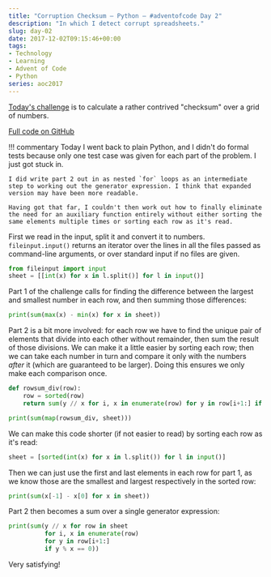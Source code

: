 ```yaml
---
title: "Corruption Checksum — Python — #adventofcode Day 2"
description: "In which I detect corrupt spreadsheets."
slug: day-02
date: 2017-12-02T09:15:46+00:00
tags:
- Technology
- Learning
- Advent of Code
- Python
series: aoc2017
---
```


[Today's challenge](http://adventofcode.com/2017/day/2) is to calculate a rather contrived "checksum" over a grid of numbers.

[Full code on GitHub](https://github.com/jezcope/aoc2017/blob/master/02-corruption-checksum.py)

!!! commentary
    Today I went back to plain Python, and I didn't do formal tests because only one test case was given for each part of the problem. I just got stuck in.
    
    I did write part 2 out in as nested `for` loops as an intermediate step to working out the generator expression. I think that expanded version may have been more readable.
    
    Having got that far, I couldn't then work out how to finally eliminate the need for an auxiliary function entirely without either sorting the same elements multiple times or sorting each row as it's read.

First we read in the input, split it and convert it to numbers. `fileinput.input()` returns an iterator over the lines in all the files passed as command-line arguments, or over standard input if no files are given.

```python
from fileinput import input
sheet = [[int(x) for x in l.split()] for l in input()]
```

Part 1 of the challenge calls for finding the difference between the largest and smallest number in each row, and then summing those differences:

```python
print(sum(max(x) - min(x) for x in sheet))
```

Part 2 is a bit more involved: for each row we have to find the unique pair of elements that divide into each other without remainder, then sum the result of those divisions. We can make it a little easier by sorting each row; then we can take each number in turn and compare it only with the numbers *after* it (which are guaranteed to be larger). Doing this ensures we only make each comparison once.

```python
def rowsum_div(row):
    row = sorted(row)
    return sum(y // x for i, x in enumerate(row) for y in row[i+1:] if y % x == 0)

print(sum(map(rowsum_div, sheet)))
```

We can make this code shorter (if not easier to read) by sorting each row as it's read:

```python
sheet = [sorted(int(x) for x in l.split()) for l in input()]
```

Then we can just use the first and last elements in each row for part 1, as we know those are the smallest and largest respectively in the sorted row:

```python
print(sum(x[-1] - x[0] for x in sheet))
```

Part 2 then becomes a sum over a single generator expression:

```python
print(sum(y // x for row in sheet
          for i, x in enumerate(row)
          for y in row[i+1:]
          if y % x == 0))
```

Very satisfying!
